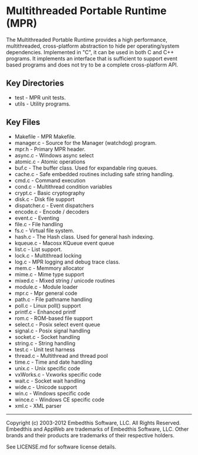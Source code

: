 Multithreaded Portable Runtime (MPR)
====================================

The Multithreaded Portable Runtime provides a high performance, multithreaded, cross-platform abstraction to hide per operating/system dependencies. Implemented in "C", it can be used in both C and C++ programs. It implements an interface that is sufficient to support event based programs and does not try to be a complete cross-platform API.

Key Directories
---------------

* test            - MPR unit tests.
* utils           - Utility programs.


Key Files
---------
* Makefile      - MPR Makefile.
* manager.c     - Source for the Manager (watchdog) program.
* mpr.h         - Primary MPR header.
* async.c       - Windows async select
* atomic.c      - Atomic operations
* buf.c         - The buffer class. Used for expandable ring queues.
* cache.c       - Safe embedded routines including safe string handling.
* cmd.c         - Command execution
* cond.c        - Multithread condition variables
* crypt.c       - Basic cryptography
* disk.c        - Disk file support
* dispatcher.c  - Event dispatchers
* encode.c      - Encode / decoders
* event.c       - Eventing
* file.c        - File handling
* fs.c          - Virtual file system.
* hash.c        - The Hash class. Used for general hash indexing.
* kqueue.c      - Macosx KQueue event queue
* list.c        - List support.
* lock.c        - Multithread locking
* log.c         - MPR logging and debug trace class.
* mem.c         - Memmory allocator
* mime.c        - Mime type support
* mixed.c       - Mixed string / unicode routines
* module.c      - Module loader
* mpr.c         - Mpr general code
* path.c        - File pathname handling
* poll.c        - Linux poll() support
* printf.c      - Enhanced printf
* rom.c         - ROM-based file support
* select.c      - Posix select event queue
* signal.c      - Posix signal handling
* socket.c      - Socket handling
* string.c      - String handling
* test.c        - Unit test harness
* thread.c      - Multithread and thread pool
* time.c        - Time and date handling
* unix.c        - Unix specific code
* vxWorks.c     - Vxworks specific code
* wait.c        - Socket wait handling
* wide.c        - Unicode support
* win.c         - Windows specific code
* wince.c       - Windows CE specific code
* xml.c         - XML parser

--------------------------------------------------------------------------------

Copyright (c) 2003-2012 Embedthis Software, LLC. All Rights Reserved.
Embedthis and AppWeb are trademarks of Embedthis Software, LLC. Other 
brands and their products are trademarks of their respective holders.

See LICENSE.md for software license details.
